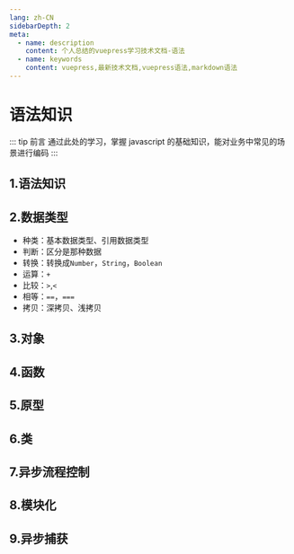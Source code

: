 ```yaml
---
lang: zh-CN
sidebarDepth: 2
meta:
  - name: description
    content: 个人总结的vuepress学习技术文档-语法
  - name: keywords
    content: vuepress,最新技术文档,vuepress语法,markdown语法
---
```


# 语法知识

::: tip 前言
通过此处的学习，掌握 javascript 的基础知识，能对业务中常见的场景进行编码
:::

## 1.语法知识

## 2.数据类型

- 种类：基本数据类型、引用数据类型
- 判断：区分是那种数据
- 转换：转换成`Number`，`String`，`Boolean`
- 运算：`+`
- 比较：`>`,`<`
- 相等：`==`，`===`
- 拷贝：深拷贝、浅拷贝

## 3.对象

## 4.函数

## 5.原型

## 6.类

## 7.异步流程控制

## 8.模块化

## 9.异步捕获
